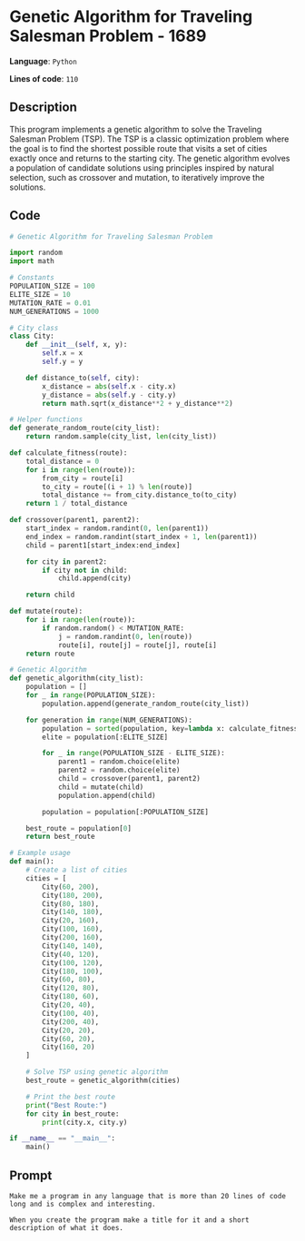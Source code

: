 # Genetic Algorithm for Traveling Salesman Problem - 1689

**Language**: `Python`

**Lines of code**: `110`

## Description

This program implements a genetic algorithm to solve the Traveling Salesman Problem (TSP). The TSP is a classic optimization problem where the goal is to find the shortest possible route that visits a set of cities exactly once and returns to the starting city. The genetic algorithm evolves a population of candidate solutions using principles inspired by natural selection, such as crossover and mutation, to iteratively improve the solutions.

## Code

``` Python
# Genetic Algorithm for Traveling Salesman Problem

import random
import math

# Constants
POPULATION_SIZE = 100
ELITE_SIZE = 10
MUTATION_RATE = 0.01
NUM_GENERATIONS = 1000

# City class
class City:
    def __init__(self, x, y):
        self.x = x
        self.y = y

    def distance_to(self, city):
        x_distance = abs(self.x - city.x)
        y_distance = abs(self.y - city.y)
        return math.sqrt(x_distance**2 + y_distance**2)

# Helper functions
def generate_random_route(city_list):
    return random.sample(city_list, len(city_list))

def calculate_fitness(route):
    total_distance = 0
    for i in range(len(route)):
        from_city = route[i]
        to_city = route[(i + 1) % len(route)]
        total_distance += from_city.distance_to(to_city)
    return 1 / total_distance

def crossover(parent1, parent2):
    start_index = random.randint(0, len(parent1))
    end_index = random.randint(start_index + 1, len(parent1))
    child = parent1[start_index:end_index]

    for city in parent2:
        if city not in child:
            child.append(city)

    return child

def mutate(route):
    for i in range(len(route)):
        if random.random() < MUTATION_RATE:
            j = random.randint(0, len(route))
            route[i], route[j] = route[j], route[i]
    return route

# Genetic Algorithm
def genetic_algorithm(city_list):
    population = []
    for _ in range(POPULATION_SIZE):
        population.append(generate_random_route(city_list))

    for generation in range(NUM_GENERATIONS):
        population = sorted(population, key=lambda x: calculate_fitness(x), reverse=True)
        elite = population[:ELITE_SIZE]

        for _ in range(POPULATION_SIZE - ELITE_SIZE):
            parent1 = random.choice(elite)
            parent2 = random.choice(elite)
            child = crossover(parent1, parent2)
            child = mutate(child)
            population.append(child)

        population = population[:POPULATION_SIZE]

    best_route = population[0]
    return best_route

# Example usage
def main():
    # Create a list of cities
    cities = [
        City(60, 200),
        City(180, 200),
        City(80, 180),
        City(140, 180),
        City(20, 160),
        City(100, 160),
        City(200, 160),
        City(140, 140),
        City(40, 120),
        City(100, 120),
        City(180, 100),
        City(60, 80),
        City(120, 80),
        City(180, 60),
        City(20, 40),
        City(100, 40),
        City(200, 40),
        City(20, 20),
        City(60, 20),
        City(160, 20)
    ]

    # Solve TSP using genetic algorithm
    best_route = genetic_algorithm(cities)

    # Print the best route
    print("Best Route:")
    for city in best_route:
        print(city.x, city.y)

if __name__ == "__main__":
    main()

```

## Prompt

```
Make me a program in any language that is more than 20 lines of code long and is complex and interesting.

When you create the program make a title for it and a short description of what it does.
```